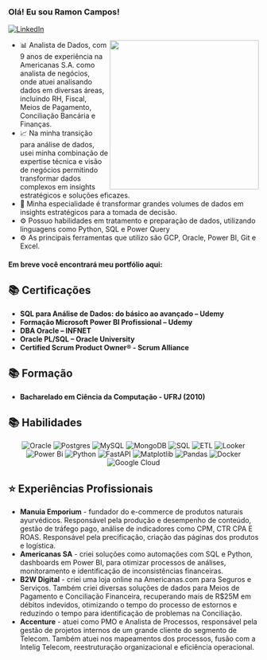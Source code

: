 <h3 align="left">Olá! Eu sou Ramon Campos! </h3>

[![LinkedIn](https://img.shields.io/badge/LinkedIn-4682B4?style=for-the-badge&logo=linkedin&logoColor=white)](https://www.linkedin.com/in/ramoncampos/)

<img align="right" src="https://img.freepik.com/free-photo/office-workers-using-finance-graphs_23-2150408661.jpg?t=st=1740700378~exp=1740703978~hmac=f73b84c10e2fd9146ebf5a0e742100b892188885a71c43659984ddb488af3600&w=1060" width='300'/> 

- 📊 Analista de Dados, com 9 anos de experiência na Americanas S.A. como analista de negócios, onde atuei analisando dados em diversas áreas, incluindo RH, Fiscal, Meios de Pagamento, Conciliação Bancária e Finanças.
- 📈 Na minha transição para análise de dados, usei minha combinação de expertise técnica e visão de negócios permitindo transformar dados complexos em insights estratégicos e soluções eficazes. 
- 🥋 Minha especialidade é transformar grandes volumes de dados em insights estratégicos para a tomada de decisão.
- ⚙️ Possuo habilidades em tratamento e preparação de dados, utilizando linguagens como Python, SQL e Power Query
- ⚙️ As principais ferramentas que utilizo são GCP, Oracle, Power BI, Git e Excel.

<h4 align="left">Em breve você encontrará meu portfólio aqui:</h4>

## 📚 Certificações
- **SQL para Análise de Dados: do básico ao avançado – Udemy**
- **Formação Microsoft Power BI Profissional – Udemy**
- **DBA Oracle – INFNET**
- **Oracle PL/SQL – Oracle University**
- **Certified Scrum Product Owner® - Scrum Alliance**

## 📚 Formação
-  **Bacharelado em Ciência da Computação - UFRJ (2010)**

## 📚 Habilidades

<div align="center">

![Oracle](https://img.shields.io/badge/Oracle-F80000?style=for-the-badge&logo=oracle&logoColor=white) ![Postgres](https://img.shields.io/badge/postgres-%23316192.svg?style=for-the-badge&logo=postgresql&logoColor=white) ![MySQL](	https://img.shields.io/badge/MySQL-005C84?style=for-the-badge&logo=mysql&logoColor=white) ![MongoDB](https://img.shields.io/badge/MongoDB-%234ea94b.svg?style=for-the-badge&logo=mongodb&logoColor=white) ![SQL](https://img.shields.io/badge/SQL-%2300758F.svg?style=for-the-badge&logo=sql&logoColor=white) ![ETL](https://img.shields.io/badge/ETL-pink?style=for-the-badge&logo=sql&logoColor=white) ![Looker](https://img.shields.io/badge/Looker-4285F4.svg?style=for-the-badge&logo=Looker&logoColor=white) ![Power Bi](https://img.shields.io/badge/power_bi-F2C811?style=for-the-badge&logo=powerbi&logoColor=black) ![Python](https://img.shields.io/badge/python-3670A0?style=for-the-badge&logo=python&logoColor=ffdd54) ![FastAPI](https://img.shields.io/badge/fastapi-109989?style=for-the-badge&logo=FASTAPI&logoColor=white) ![Matplotlib](https://img.shields.io/badge/Matplotlib-%23ffffff.svg?style=for-the-badge&logo=Matplotlib&logoColor=black) ![Pandas](https://img.shields.io/badge/pandas-%23150458.svg?style=for-the-badge&logo=pandas&logoColor=white) ![Docker](https://img.shields.io/badge/docker-%230db7ed.svg?style=for-the-badge&logo=docker&logoColor=white) ![Google Cloud](https://img.shields.io/badge/GoogleCloud-%234285F4.svg?style=for-the-badge&logo=google-cloud&logoColor=white)

</div>

## ⭐️ Experiências Profissionais

- **Manuia Emporium** - fundador do e-commerce de produtos naturais ayurvédicos. Responsável pela produção e desempenho de conteúdo, gestão de tráfego pago, análise de indicadores como CPM, CTR CPA E ROAS. Responsável pela precificação, criação das páginas dos produtos e logística.
- **Americanas SA** - criei soluções como automações com SQL e Python, dashboards em Power BI, para otimizar processos de análises, monitoramento e identificação de inconsistências financeiras.
- **B2W Digital** - criei  uma loja online na Americanas.com para Seguros e Serviços. Também criei diversas soluções de dados para Meios de Pagamento e Conciliação Financeira, recuperando mais de R$25M em débitos indevidos, otimizando o tempo do processo de estornos e reduzindo o tempo para identificação de problemas na Conciliação.
- **Accenture** - atuei como PMO e Analista de Processos, responsável pela gestão de projetos internos de um grande cliente do segmento de Telecom. Também atuei nos mapeamentos dos processos, fusão com a Intelig Telecom, reestruturação organizacional e eficiência operacional.
